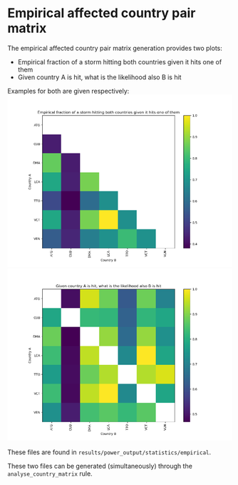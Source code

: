 # Empirical affected country pair matrix


The empirical affected country pair matrix generation
provides two plots:
- Empirical fraction of a storm hitting both countries given it hits one of them
- Given country A is hit, what is the likelihood also B is hit

Examples for both are given respectively:
![Empirical fraction of a storm hitting both countries given it hits one of them](../../img/Empirical%20fraction%20of%20a%20storm%20hitting%20both%20countries%20given%20it%20hits%20one%20of%20them.png)
![Given country A is hit, what is the likelihood also B is hit](../../img/Given%20country%20A%20is%20hit,%20what%20is%20the%20likelihood%20also%20B%20is%20hit.png)

These files are found in `results/power_output/statistics/empirical`.

These two files can be generated (simultaneously) through the `analyse_country_matrix` rule.
